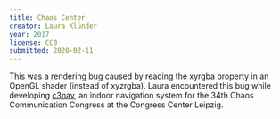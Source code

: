 ```yaml
---
title: Chaos Center
creator: Laura Klünder
year: 2017
license: CC0
submitted: 2020-02-11
---
```


This was a rendering bug caused by reading the xyrgba property in an OpenGL shader (instead of xyzrgba). Laura encountered this bug while developing [c3nav](https://c3nav.de/), an indoor navigation system for the 34th Chaos Communication Congress at the Congress Center Leipzig.
